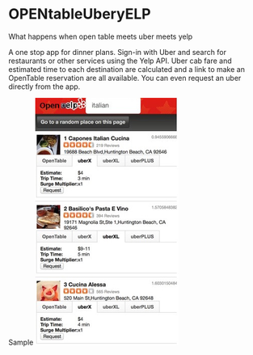 # OPENtableUberyELP

What happens when open table meets uber meets yelp

A one stop app for dinner plans. Sign-in with Uber and search for restaurants or other services using the Yelp API. Uber cab fare and estimated time to each destination are calculated and a link to make an OpenTable reservation are all available. You can even request an uber directly from the app. 

Sample
![upenuelp](https://raw.githubusercontent.com/dkanda/openuelp/master/gallery.jpg)
